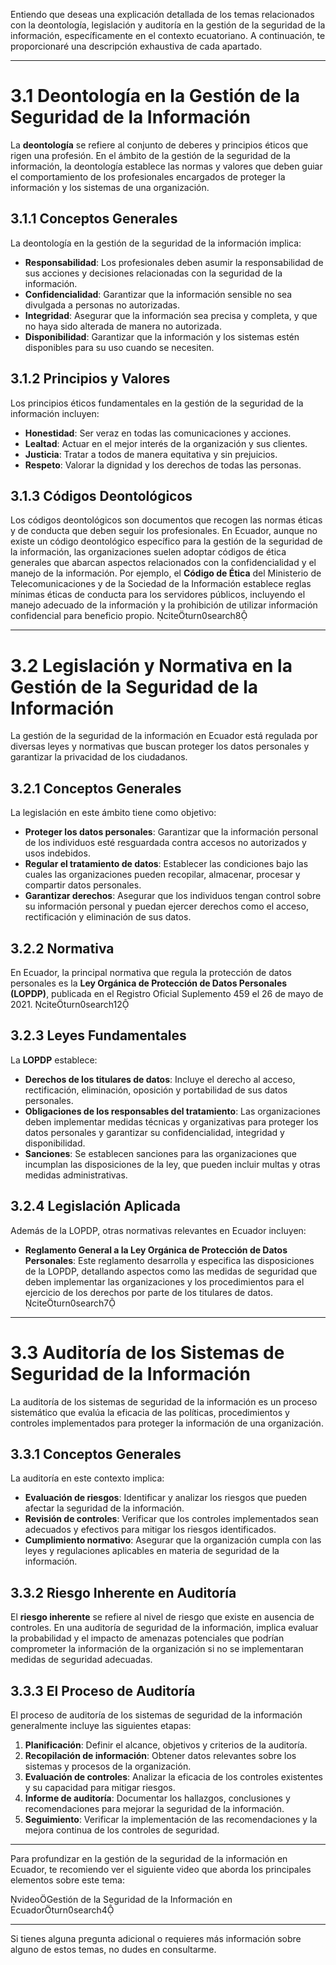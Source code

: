 Entiendo que deseas una explicación detallada de los temas relacionados con la deontología, legislación y auditoría en la gestión de la seguridad de la información, específicamente en el contexto ecuatoriano. A continuación, te proporcionaré una descripción exhaustiva de cada apartado.

---

# **3.1 Deontología en la Gestión de la Seguridad de la Información**

La **deontología** se refiere al conjunto de deberes y principios éticos que rigen una profesión. En el ámbito de la gestión de la seguridad de la información, la deontología establece las normas y valores que deben guiar el comportamiento de los profesionales encargados de proteger la información y los sistemas de una organización.

## **3.1.1 Conceptos Generales**

La deontología en la gestión de la seguridad de la información implica:

- **Responsabilidad**: Los profesionales deben asumir la responsabilidad de sus acciones y decisiones relacionadas con la seguridad de la información.
- **Confidencialidad**: Garantizar que la información sensible no sea divulgada a personas no autorizadas.
- **Integridad**: Asegurar que la información sea precisa y completa, y que no haya sido alterada de manera no autorizada.
- **Disponibilidad**: Garantizar que la información y los sistemas estén disponibles para su uso cuando se necesiten.

## **3.1.2 Principios y Valores**

Los principios éticos fundamentales en la gestión de la seguridad de la información incluyen:

- **Honestidad**: Ser veraz en todas las comunicaciones y acciones.
- **Lealtad**: Actuar en el mejor interés de la organización y sus clientes.
- **Justicia**: Tratar a todos de manera equitativa y sin prejuicios.
- **Respeto**: Valorar la dignidad y los derechos de todas las personas.

## **3.1.3 Códigos Deontológicos**

Los códigos deontológicos son documentos que recogen las normas éticas y de conducta que deben seguir los profesionales. En Ecuador, aunque no existe un código deontológico específico para la gestión de la seguridad de la información, las organizaciones suelen adoptar códigos de ética generales que abarcan aspectos relacionados con la confidencialidad y el manejo de la información. Por ejemplo, el **Código de Ética** del Ministerio de Telecomunicaciones y de la Sociedad de la Información establece reglas mínimas éticas de conducta para los servidores públicos, incluyendo el manejo adecuado de la información y la prohibición de utilizar información confidencial para beneficio propio. citeturn0search8

---

# **3.2 Legislación y Normativa en la Gestión de la Seguridad de la Información**

La gestión de la seguridad de la información en Ecuador está regulada por diversas leyes y normativas que buscan proteger los datos personales y garantizar la privacidad de los ciudadanos.

## **3.2.1 Conceptos Generales**

La legislación en este ámbito tiene como objetivo:

- **Proteger los datos personales**: Garantizar que la información personal de los individuos esté resguardada contra accesos no autorizados y usos indebidos.
- **Regular el tratamiento de datos**: Establecer las condiciones bajo las cuales las organizaciones pueden recopilar, almacenar, procesar y compartir datos personales.
- **Garantizar derechos**: Asegurar que los individuos tengan control sobre su información personal y puedan ejercer derechos como el acceso, rectificación y eliminación de sus datos.

## **3.2.2 Normativa**

En Ecuador, la principal normativa que regula la protección de datos personales es la **Ley Orgánica de Protección de Datos Personales (LOPDP)**, publicada en el Registro Oficial Suplemento 459 el 26 de mayo de 2021. citeturn0search12

## **3.2.3 Leyes Fundamentales**

La **LOPDP** establece:

- **Derechos de los titulares de datos**: Incluye el derecho al acceso, rectificación, eliminación, oposición y portabilidad de sus datos personales.
- **Obligaciones de los responsables del tratamiento**: Las organizaciones deben implementar medidas técnicas y organizativas para proteger los datos personales y garantizar su confidencialidad, integridad y disponibilidad.
- **Sanciones**: Se establecen sanciones para las organizaciones que incumplan las disposiciones de la ley, que pueden incluir multas y otras medidas administrativas.

## **3.2.4 Legislación Aplicada**

Además de la LOPDP, otras normativas relevantes en Ecuador incluyen:

- **Reglamento General a la Ley Orgánica de Protección de Datos Personales**: Este reglamento desarrolla y especifica las disposiciones de la LOPDP, detallando aspectos como las medidas de seguridad que deben implementar las organizaciones y los procedimientos para el ejercicio de los derechos por parte de los titulares de datos. citeturn0search7

---

# **3.3 Auditoría de los Sistemas de Seguridad de la Información**

La auditoría de los sistemas de seguridad de la información es un proceso sistemático que evalúa la eficacia de las políticas, procedimientos y controles implementados para proteger la información de una organización.

## **3.3.1 Conceptos Generales**

La auditoría en este contexto implica:

- **Evaluación de riesgos**: Identificar y analizar los riesgos que pueden afectar la seguridad de la información.
- **Revisión de controles**: Verificar que los controles implementados sean adecuados y efectivos para mitigar los riesgos identificados.
- **Cumplimiento normativo**: Asegurar que la organización cumpla con las leyes y regulaciones aplicables en materia de seguridad de la información.

## **3.3.2 Riesgo Inherente en Auditoría**

El **riesgo inherente** se refiere al nivel de riesgo que existe en ausencia de controles. En una auditoría de seguridad de la información, implica evaluar la probabilidad y el impacto de amenazas potenciales que podrían comprometer la información de la organización si no se implementaran medidas de seguridad adecuadas.

## **3.3.3 El Proceso de Auditoría**

El proceso de auditoría de los sistemas de seguridad de la información generalmente incluye las siguientes etapas:

1. **Planificación**: Definir el alcance, objetivos y criterios de la auditoría.
2. **Recopilación de información**: Obtener datos relevantes sobre los sistemas y procesos de la organización.
3. **Evaluación de controles**: Analizar la eficacia de los controles existentes y su capacidad para mitigar riesgos.
4. **Informe de auditoría**: Documentar los hallazgos, conclusiones y recomendaciones para mejorar la seguridad de la información.
5. **Seguimiento**: Verificar la implementación de las recomendaciones y la mejora continua de los controles de seguridad.

---

Para profundizar en la gestión de la seguridad de la información en Ecuador, te recomiendo ver el siguiente video que aborda los principales elementos sobre este tema:

videoGestión de la Seguridad de la Información en Ecuadorturn0search4

---

Si tienes alguna pregunta adicional o requieres más información sobre alguno de estos temas, no dudes en consultarme. 
